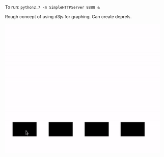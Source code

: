 To run:
`python2.7 -m SimpleHTTPServer 8888 &`

Rough concept of using d3js for graphing.
Can create deprels.

<img alt="graph" src="https://raw.githubusercontent.com/JPJPJPOPOP/d3-graph/master/images/graph.gif" width="600" height="423">
